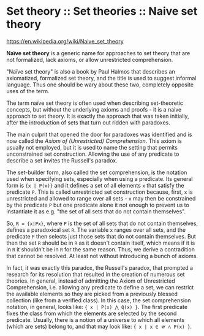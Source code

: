 # Set theory :: Set theories :: Naive set theory

https://en.wikipedia.org/wiki/Naive_set_theory

**Naïve set theory** is a generic name for approaches to set theory that are not formalized, lack axioms, or allow unrestricted comprehension.

"Naïve set theory" is also a book by Paul Halmos that describes an axiomatized, formalized set theory, and the title is used to suggest informal language. Thus one should be wary about these two, completely opposite uses of the term.

The term naïve set theory is often used when describing set-theoretic concepts, but without the underlying axioms and proofs - it is a naive approach to set theory. It is exactly the approach that was taken initially, after the introduction of sets that turn out ridden with paradoxes.

The main culprit that opened the door for paradoxes was identified and is now called the *Axiom of (Unrestricted) Comprehension*. This axiom is usually not employed, but it is used to name the setting that permits unconstrained set construction. Allowing the use of any predicate to describe a set invites the Russell's paradox.

The set-builder form, also called the set comprehension, is the notation used when specifying sets, especially when using a predicate. Its general form is `{x | P(x)}` and it defines a set of all elements `x` that satisfy the predicate `P`. This is called unrestricted set construction because, first, `x` is unrestricted and allowed to range over all sets - `x` may then be constrained by the predicate `P` but one predicate alone it not enough to prevent us to instantiate it as e.g. "the set of all sets that do not contain themselves".

So, `R = {x|Px}`, where `P` is the set of all sets that do not contain themselves, defines a paradoxical set `R`. The variable `x` ranges over all sets, and the predicate `P` then selects just those sets that do not contain themselves. But then the set `R` should be in `R` as it doesn't contain itself, which means if it is in `R` it shouldn't be in `R` for the same reason. Thus, we derive a contradition that cannot be resolved. At least not without introducing a bunch of axioms.

In fact, it was exactly this paradox, the Russell's paradox, that prompted a research for its resolution that resulted in the creation of numerous set theories. In general, instead of admitting the Axiom of Unrestricted Comprehension, i.e. allowing any predicate to define a set, we can restrict the available elements so they are picked from a previously blessed collection (like from a verified class). In this case, the set comprehension notation, in general, looks like: `{ x | P(x) ⋀ Q(x) }`. The first predicate fixes the class from which the elements are selected by the second predicate. Usually, there is a notion of a universe to which all elements (which are sets) belong to, and that may look like: `{ x | x ∈ 𝒰 ⋀ P(x) }`.
